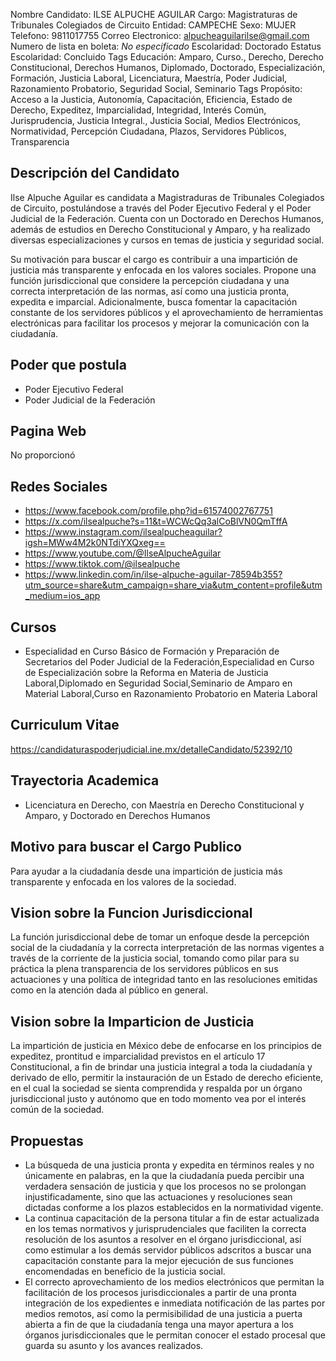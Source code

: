 Nombre Candidato: ILSE ALPUCHE AGUILAR
Cargo: Magistraturas de Tribunales Colegiados de Circuito
Entidad: CAMPECHE
Sexo: MUJER
Telefono: 9811017755
Correo Electronico: alpucheaguilarilse@gmail.com
Numero de lista en boleta: *No especificado*
Escolaridad: Doctorado
Estatus Escolaridad: Concluido
Tags Educación: Amparo, Curso., Derecho, Derecho Constitucional, Derechos Humanos, Diplomado, Doctorado, Especialización, Formación, Justicia Laboral, Licenciatura, Maestría, Poder Judicial, Razonamiento Probatorio, Seguridad Social, Seminario
Tags Propósito: Acceso a la Justicia, Autonomía, Capacitación, Eficiencia, Estado de Derecho, Expeditez, Imparcialidad, Integridad, Interés Común, Jurisprudencia, Justicia Integral., Justicia Social, Medios Electrónicos, Normatividad, Percepción Ciudadana, Plazos, Servidores Públicos, Transparencia


## Descripción del Candidato 

Ilse Alpuche Aguilar es candidata a Magistraduras de Tribunales Colegiados de Circuito, postulándose a través del Poder Ejecutivo Federal y el Poder Judicial de la Federación. Cuenta con un Doctorado en Derechos Humanos, además de estudios en Derecho Constitucional y Amparo, y ha realizado diversas especializaciones y cursos en temas de justicia y seguridad social.

Su motivación para buscar el cargo es contribuir a una impartición de justicia más transparente y enfocada en los valores sociales. Propone una función jurisdiccional que considere la percepción ciudadana y una correcta interpretación de las normas, así como una justicia pronta, expedita e imparcial. Adicionalmente, busca fomentar la capacitación constante de los servidores públicos y el aprovechamiento de herramientas electrónicas para facilitar los procesos y mejorar la comunicación con la ciudadanía.


## Poder que postula

- Poder Ejecutivo Federal
- Poder Judicial de la Federación


## Pagina Web

No proporcionó


## Redes Sociales

- https://www.facebook.com/profile.php?id=61574002767751
- https://x.com/ilsealpuche?s=11&t=WCWcQq3alCoBlVN0QmTffA
- https://www.instagram.com/ilsealpucheaguilar?igsh=MWw4M2k0NTdiYXQxeg==
- https://www.youtube.com/@IlseAlpucheAguilar
- https://www.tiktok.com/@ilsealpuche
- https://www.linkedin.com/in/ilse-alpuche-aguilar-78594b355?utm_source=share&utm_campaign=share_via&utm_content=profile&utm_medium=ios_app


## Cursos

- Especialidad en Curso Básico de Formación y Preparación de Secretarios del Poder Judicial de la Federación,Especialidad en Curso de Especialización sobre la Reforma en Materia de Justicia Laboral,Diplomado en Seguridad Social,Seminario de Amparo en Material Laboral,Curso en Razonamiento Probatorio en Materia Laboral


## Curriculum Vitae

https://candidaturaspoderjudicial.ine.mx/detalleCandidato/52392/10


## Trayectoria Academica

- Licenciatura en Derecho, con Maestría en Derecho Constitucional y Amparo, y Doctorado en Derechos Humanos


## Motivo para buscar el Cargo Publico

Para ayudar a la ciudadanía desde una impartición de justicia más transparente y enfocada en los valores de la sociedad.


## Vision sobre la Funcion Jurisdiccional

La función jurisdiccional debe de tomar un enfoque desde la percepción social de la ciudadanía y la correcta interpretación de las normas vigentes a través de la corriente de la justicia social, tomando como pilar para su práctica la plena transparencia de los servidores públicos en sus actuaciones y una política de integridad tanto en las resoluciones emitidas como en la atención dada al público en general.


## Vision sobre la Imparticion de Justicia

La impartición de justicia en México debe de enfocarse en los principios de expeditez, prontitud e imparcialidad previstos en el artículo 17 Constitucional, a fin de brindar una justicia integral a toda la ciudadanía y derivado de ello, permitir la instauración de un Estado de derecho eficiente, en el cual la sociedad se sienta comprendida y respalda por un órgano jurisdiccional justo y autónomo que en todo momento vea por el interés común de la sociedad.


## Propuestas

- La búsqueda de una justicia pronta y expedita en términos reales y no únicamente en palabras, en la que la ciudadanía pueda percibir una verdadera sensación de justicia y que los procesos no se prolongan injustificadamente, sino que las actuaciones y resoluciones sean dictadas conforme a los plazos establecidos en la normatividad vigente.
- La continua capacitación de la persona titular a fin de estar actualizada en los temas normativos y jurisprudenciales que faciliten la correcta resolución de los asuntos a resolver en el órgano jurisdiccional, así como estimular a los demás servidor públicos adscritos a buscar una capacitación constante para la mejor ejecución de sus funciones encomendadas en beneficio de la justicia social.
- El correcto aprovechamiento de los medios electrónicos que permitan la facilitación de los procesos jurisdiccionales a partir de una pronta integración de los expedientes e inmediata notificación de las partes por medios remotos, así como la permisibilidad de una justicia a puerta abierta a fin de que la ciudadanía tenga una mayor apertura a los órganos jurisdiccionales que le permitan conocer el estado procesal que guarda su asunto y los avances realizados.


